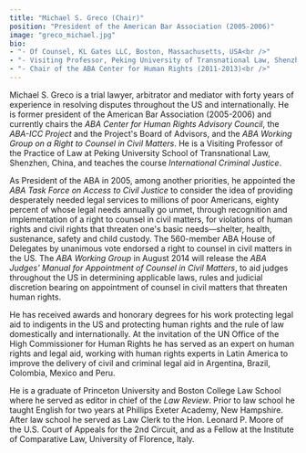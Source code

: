```yaml
---
title: "Michael S. Greco (Chair)"
position: "President of the American Bar Association (2005-2006)"
image: "greco_michael.jpg"
bio:
- "- Of Counsel, KL Gates LLC, Boston, Massachusetts, USA<br />"
- "- Visiting Professor, Peking University of Transnational Law, Shenzhen, China<br />"
- "- Chair of the ABA Center for Human Rights (2011-2013)<br />"
---
```

Michael S. Greco is a trial lawyer, arbitrator and mediator with forty years of experience in resolving disputes throughout the US and internationally. He is former president of the American Bar Association (2005-2006) and currently chairs the *ABA Center for Human Rights Advisory Council*, the *ABA-ICC Project* and the Project's Board of Advisors, and the *ABA Working Group on a Right to Counsel in Civil Matters*. He is a Visiting Professor of the Practice of Law at Peking University School of Transnational Law, Shenzhen, China, and teaches the course *International Criminal Justice*.

As President of the ABA in 2005, among another priorities, he appointed the *ABA Task Force on Access to Civil Justice* to consider the idea of providing desperately needed legal services to millions of poor Americans, eighty percent of whose legal needs annually go unmet, through recognition and implementation of a right to counsel in civil matters, for violations of human rights and civil rights that threaten one's basic needs—shelter, health, sustenance, safety and child custody. The 560-member ABA House of Delegates by unanimous vote endorsed a right to counsel in civil matters in the US. The *ABA Working Group* in August 2014 will release the *ABA Judges' Manual for Appointment of Counsel in Civil Matters*, to aid judges throughout the US in determining applicable laws, rules and judicial discretion bearing on appointment of counsel in civil matters that threaten human rights.

He has received awards and honorary degrees for his work protecting legal aid to indigents in the US and protecting human rights and the rule of law domestically and internationally. At the invitation of the UN Office of the High Commissioner for Human Rights he has served as an expert on human rights and legal aid, working with human rights experts in Latin America to improve the delivery of civil and criminal legal aid in Argentina, Brazil, Colombia, Mexico and Peru.

He is a graduate of Princeton University and Boston College Law School where he served as editor in chief of the *Law Review*. Prior to law school he taught English for two years at Phillips Exeter Academy, New Hampshire.  After law school he served as Law Clerk to the Hon. Leonard P. Moore of the U.S. Court of Appeals for the 2nd Circuit, and as a Fellow at the Institute of Comparative Law, University of Florence, Italy.
